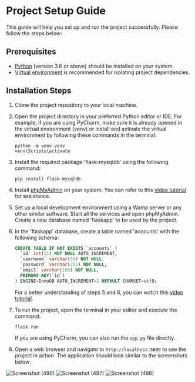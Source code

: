<!-- PROJECT SETUP GUIDE -->

# Project Setup Guide

This guide will help you set up and run the project successfully. Please follow the steps below:

## Prerequisites
- [Python](https://www.python.org/downloads/) (version 3.6 or above) should be installed on your system.
- [Virtual environment](https://packaging.python.org/guides/installing-using-pip-and-virtual-environments/) is recommended for isolating project dependencies.

## Installation Steps

1. Clone the project repository to your local machine.

2. Open the project directory in your preferred Python editor or IDE. For example, if you are using PyCharm, make sure it is already opened in the virtual environment (venv) or install and activate the virtual environment by following these commands in the terminal:
    ```shell
    python -m venv venv
    venv\Scripts\activate
    ```

3. Install the required package 'flask-mysqldb' using the following command:
    ```shell
    pip install flask-mysqldb
    ```

4. Install [phpMyAdmin](https://www.phpmyadmin.net/) on your system. You can refer to this [video tutorial](https://www.youtube.com/watch?v=jJKL-0guwa0) for assistance.

5. Set up a local development environment using a Wamp server or any other similar software. Start all the services and open phpMyAdmin. Create a new database named 'flaskapp' to be used by the project.

6. In the 'flaskapp' database, create a table named 'accounts' with the following schema:
    ```sql
    CREATE TABLE IF NOT EXISTS `accounts` (
      `id` int(11) NOT NULL AUTO_INCREMENT,
      `username` varchar(50) NOT NULL,
      `password` varchar(255) NOT NULL,
      `email` varchar(100) NOT NULL,
      PRIMARY KEY(`id`)
    ) ENGINE=InnoDB AUTO_INCREMENT=2 DEFAULT CHARSET=utf8; 
    ```
   For a better understanding of steps 5 and 6, you can watch this [video tutorial](https://www.youtube.com/watch?v=Ufb8KMikNF8).

7. To run the project, open the terminal in your editor and execute the command:
    ```shell
    flask run
    ```
   If you are using PyCharm, you can also run the `app.py` file directly.

8. Open a web browser and navigate to `http://localhost:5000` to see the project in action. The application should look similar to the screenshots below:

![Screenshot (496)](https://github.com/Tanvi-Chaudhari/MySQL-Flask-Projects/assets/75910333/da97b8d9-9b9d-4379-a5f0-806c85702e5c)
![Screenshot (497)](https://github.com/Tanvi-Chaudhari/MySQL-Flask-Projects/assets/75910333/f4b7f12b-7e9d-4760-b7bf-3bba0402bb3d)
![Screenshot (498)](https://github.com/Tanvi-Chaudhari/MySQL-Flask-Projects/assets/75910333/aa9371e8-424d-4bd9-ac15-c50ff6b13e28)


